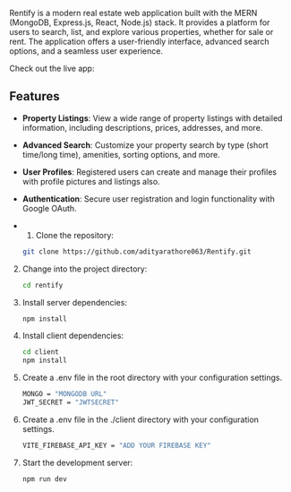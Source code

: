 Rentify is a modern real estate web application built with the MERN (MongoDB, Express.js, React, Node.js) stack. It provides a platform for users to search, list, and explore various properties, whether for sale or rent. The application offers a user-friendly interface, advanced search options, and a seamless user experience.

Check out the live app: 

## Features

- **Property Listings**: View a wide range of property listings with detailed information, including descriptions, prices, addresses, and more.

- **Advanced Search**: Customize your property search by type (short time/long time), amenities, sorting options, and more.

- **User Profiles**: Registered users can create and manage their profiles with profile pictures and listings also.

- **Authentication**: Secure user registration and login functionality with Google OAuth.

- 1. Clone the repository:

   ```bash
   git clone https://github.com/adityarathore063/Rentify.git
   ```

2. Change into the project directory:
   ```bash
   cd rentify
   ```
3. Install server dependencies:

   ```bash
   npm install
   ```

4. Install client dependencies:

   ```bash
   cd client
   npm install
   ```

5. Create a .env file in the root directory with your configuration settings.

   ```bash
   MONGO = "MONGODB URL"
   JWT_SECRET = "JWTSECRET"
   ```

6. Create a .env file in the ./client directory with your configuration settings.

   ```bash
   VITE_FIREBASE_API_KEY = "ADD YOUR FIREBASE KEY"
   ```

7. Start the development server:

   ```bash
   npm run dev
   ```
